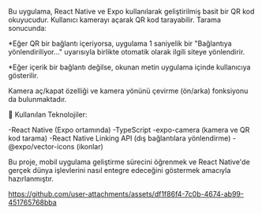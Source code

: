 

Bu uygulama, React Native ve Expo kullanılarak geliştirilmiş basit bir QR kod okuyucudur. Kullanıcı kamerayı açarak QR kod tarayabilir. Tarama sonucunda:

*Eğer QR bir bağlantı içeriyorsa, uygulama 1 saniyelik bir "Bağlantıya yönlendiriliyor..." uyarısıyla birlikte otomatik olarak ilgili siteye yönlendirir.

*Eğer içerik bir bağlantı değilse, okunan metin uygulama içinde kullanıcıya gösterilir.

Kamera aç/kapat özelliği ve kamera yönünü çevirme (ön/arka) fonksiyonu da bulunmaktadır.

🔧 Kullanılan Teknolojiler:

-React Native (Expo ortamında)
-TypeScript
-expo-camera (kamera ve QR kod tarama)
-React Native Linking API (dış bağlantılara yönlendirme)
-@expo/vector-icons (ikonlar)

Bu proje, mobil uygulama geliştirme sürecini öğrenmek ve React Native'de gerçek dünya işlevlerini nasıl entegre edeceğini göstermek amacıyla hazırlanmıştır.

https://github.com/user-attachments/assets/df1f86f4-7c0b-4674-ab99-451765768bba


